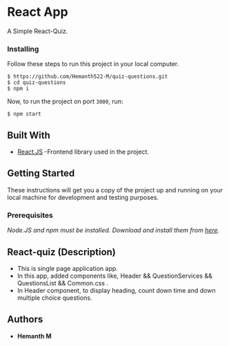 # React App

A Simple React-Quiz.

### Installing

Follow these steps to run this project in your local computer.

```
$ https://github.com/Hemanth522-M/quiz-questions.git
$ cd quiz-questions
$ npm i
```

Now, to run the project on port `3000`, run:

```
$ npm start
```

## Built With

- [React.JS](https://reactjs.org/) -Frontend library used in the project.

## Getting Started

These instructions will get you a copy of the project up and running on your local machine for development and testing purposes.

### Prerequisites

_Node.JS and npm must be installed. Download and install them from [here](https://nodejs.org)._

## React-quiz (Description)

- This is single page application app.
- In this app, added components like, Header && QuestionServices && QuestionsList && Common.css .
- In Header component, to display heading, count down time and down multiple choice questions.
## Authors

- **Hemanth M**

